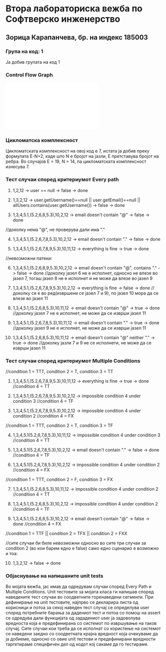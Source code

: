 # Втора лабораториска вежба по Софтверско инженерство

## Зорица Карапанчева, бр. на индекс 185003

### Група на код: 1

Ја добив групата на код 1

###  Control Flow Graph

![alt text](185003%20-%20Control%20Flow%20Graph.pdf)

### Цикломатска комплексност

Цикломатската комплексност на овој код е 7, истата ја добив преку формулата E-N+2, каде што N е бројот на јазли, E претставува бројот на ребра. Во случајoв Е = 19, N = 14, па цикломатската комплексност изнесува 7.

### Тест случаи според критериумот  Every path

1. 1,2,12 -> user == null -> false -> done

2. 1,3,2,12 -> user.getUsername()==null || user.getEmail()==null || allUsers.contains(user.getUsername()) -> false -> done

3. 1,3,4,5.1,(5.2,6,8,5.3),10,2,12 -> email doesn't contain "@" -> false -> done

//доколку нема "@", не проверува дали има "."

4. 1,3,4,5.1,(5.2,6,7,8,5.3),10,2,12 -> email doesn't contain "." -> false -> done

5. 1,3,4,5.1,(5.2,6,7,8,9,5.3),10,11,12 -> everything is fine -> true -> done

//невозможни патеки:

6. 1,3,4,5.1,(5.2,6,8,9,5.3),10,2,12 -> email doesn't contain "@", contains "." -> false -> done //доколку јазел 6 не е исполнет, односно не влезе во јазел 7, тогаш јазел 8 не е исполнет и не може да влезе во јазел 9

7. 1,3,4,5.1,(5.2,6,7,8,9,5.3),10,2,12 -> everything is fine -> false -> done //доколку се е во ред(извршени се јазел 7 и 9), по јазел 10 мора да се влезе во јазел 11

8. 1,3,4,5.1,(5.2,6,8,5.3),10,11,12 -> email doesn't contain "@" -> true -> done //доколку јазел 7 не е исполнет, не може да се изврши јазел 11

9. 1,3,4,5.1,(5.2,6,7,8,5.3),10,11,12 -> email doesn't contain "." -> true -> done //доколку јазел 9 не е исполнет, не може да се изврши јазел 11

10. 1,3,4,5.1,(5.2,6,8,5.3),10,11,12 -> email doesn't contain "@" neither "." -> true -> done //доколку јазли 7 и 9 не се исполнети, не може да се изврши јазел 11

### Тест случаи според критериумот Multiple Conditions

//condition 1 = TTT, condition 2 = T, condition 3 = TT

1. 1,3,4,5.1,(5.2,6,7,8,9,5.3),10,11,12 -> everything is fine -> true -> done //condition 4 = TT

2. 1,3,4,5.1,(5.2,6,7,8,9,5.3),10,2,12 -> impossible condition 4 under condition 3 //condition 4 = TF

3. 1,3,4,5.1,(5.2,6,7,8,9,5.3),10,2,12 -> impossible condition 4 under condition 2 //condition 4 = FX



//condition 1 = TTT, condition 2 = T, condition 3 = TF

4. 1,3,4,5.1(5.2,6,7,8,5.3),10,11,12 -> impossible condition 4 under condition 3 //condition 4 = TT

5. 1,3,4,5.1(5.2,6,7,8,5.3),10,2,12 -> email doesn't contain "." -> false -> done //condition 4 = TF

6. 1,3,4,5.1(5.2,6,7,8,5.3),10,2,12 -> impossible condition 4 under condition 2 //condition 4 = FX



//condition 1 = TTT, condition 2 = F, condition 3 = FX

7. 1,3,4,5.1,(5.2,6,8,5.3),10,11,12 -> impossible condition 4 under condition 2 //condition 4 = TT

8. 1,3,4,5.1,(5.2,6,8,5.3),10,2,12 -> impossible condition 4 under condition 2 //condition 4 = TF

9. 1,3,4,5.1,(5.2,6,8,5.3),10,2,12 -> email doesn't contain "@" -> false -> done //condition 4 = FX



//condition 1 = TTF || condition 2 = TFX || condition 2 = FXX

//сите случаи би биле невозможни односно во сите три случаи за condition 2 (во кои барем едно е false) само едно сценарио е возможно и тоа:

10. 1,3,2,12 -> false -> done

### Објаснување на напишаните unit tests

Во мојата вежба, јас имав да одредувам случаи според Every Path и Multiple Conditions. Unit тестовите за мојата класа ги напишав според наведените тест случаи во соодветните горенаведени сегменти. При дефинирање на unit тестовите, најпрво се декларира листа од корисници и потоа за секој наведен тест случај се определува user според потребните барања за дадениот тест и потоа со помош на assert се одредува дали функцијата од зададениот user ја задоволува вредноста која е предефинирана со системот по извршување на таков случај. Сите случаи кои треба да се исполнат со користење на системот се наведени заедно со соодветната крајна вредност која очекуваме да ја добиеме, односно со овие unit тестови и предефинирани вредности таргетираме специфичен дел од кодот кој сакаме да го тестираме. 
